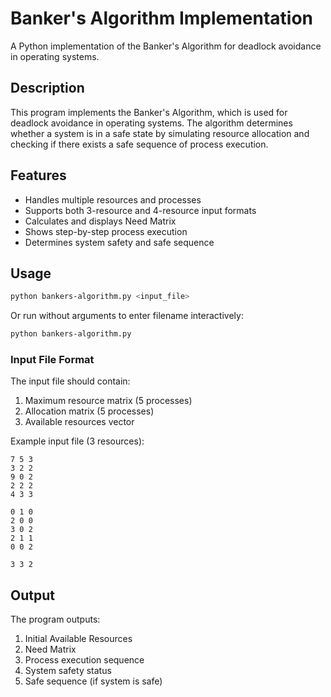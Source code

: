 # Banker's Algorithm Implementation

A Python implementation of the Banker's Algorithm for deadlock avoidance in operating systems.

## Description

This program implements the Banker's Algorithm, which is used for deadlock avoidance in operating systems. The algorithm determines whether a system is in a safe state by simulating resource allocation and checking if there exists a safe sequence of process execution.

## Features

- Handles multiple resources and processes
- Supports both 3-resource and 4-resource input formats
- Calculates and displays Need Matrix
- Shows step-by-step process execution
- Determines system safety and safe sequence

## Usage

```bash
python bankers-algorithm.py <input_file>
```

Or run without arguments to enter filename interactively:
```bash
python bankers-algorithm.py
```

### Input File Format

The input file should contain:
1. Maximum resource matrix (5 processes)
2. Allocation matrix (5 processes)
3. Available resources vector

Example input file (3 resources):
```
7 5 3
3 2 2
9 0 2
2 2 2
4 3 3

0 1 0
2 0 0
3 0 2
2 1 1
0 0 2

3 3 2
```

## Output

The program outputs:
1. Initial Available Resources
2. Need Matrix
3. Process execution sequence
4. System safety status
5. Safe sequence (if system is safe) 